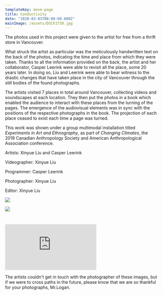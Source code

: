 ```yaml
---
templateKey: move-page
title: Conductivity
date: "2020-03-03T08:00:00.000Z"
mainImage: /assets/DSCF2730.jpg
---
```

The photos used in this project were given to the artist for free from a thrift store in Vancouver.

What struck the artist as particular was the meticulously handwritten text on the back of the photos, indicating the time and place from which they were taken. Thanks to all the information provided on the back, the artist and her collaborator, Casper Leerink were able to revisit all the place, some 20 years later. In doing so, Liu and Leerink were able to bear witness to the drastic changes that have taken place in the city of Vancouver through the still bodies of the found photographs.

The artists visited 7 places in total around Vancouver, collecting videos and soundscapes at each location. They then put the photos in a book which enabled the audience to interact with these places from the turning of the pages. The emergence of the audiovisual elements was in sync with the positions of the respective photographs in the book. The projection of each place ceased to exist each time a page was turned.

This work was shown under a group multimodal installation titled *Experiments in Art and Ethnography*, as part of *Changing Climates*, the 2019 Canadian Anthropology Society and American Anthropological Association conference.

Artists: Xinyue Liu and Casper Leerink

Videographer: Xinyue Liu

Programmer: Casper Leerink

Photographer: Xinyue Liu

Editor: Xinyue Liu



![](/assets/DSCF2730.jpg)

<div class="lines-2"></div>

![](/assets/DSCF6584.jpg)

<div class="lines-2"></div>

<img src="/assets/DSCF6559.jpg" alt="" title="" class=""></img>

<div class="lines-2"></div>

<img src="/assets/DSCF6555.jpg" alt="" title="" class=""></img>

<div class="lines-2"></div>

<div class="video-container"><iframe src="https://www.youtube.com/embed/intAWekLo7Y" class="video" frameborder="0" allow="accelerometer; autoplay; encrypted-media; gyroscope; picture-in-picture" allowfullscreen></iframe></div>

<div class="lines-3"></div>



The artists couldn't get in touch with the photographer of these images, but if we were to cross paths in the future, please know that we are so thankful for your photographs, Mr.Logan.